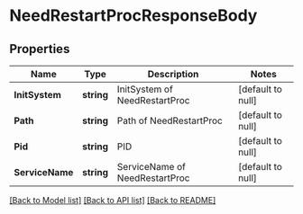# NeedRestartProcResponseBody

## Properties
Name | Type | Description | Notes
------------ | ------------- | ------------- | -------------
**InitSystem** | **string** | InitSystem of NeedRestartProc | [default to null]
**Path** | **string** | Path of NeedRestartProc | [default to null]
**Pid** | **string** | PID | [default to null]
**ServiceName** | **string** | ServiceName of NeedRestartProc | [default to null]

[[Back to Model list]](../README.md#documentation-for-models) [[Back to API list]](../README.md#documentation-for-api-endpoints) [[Back to README]](../README.md)

